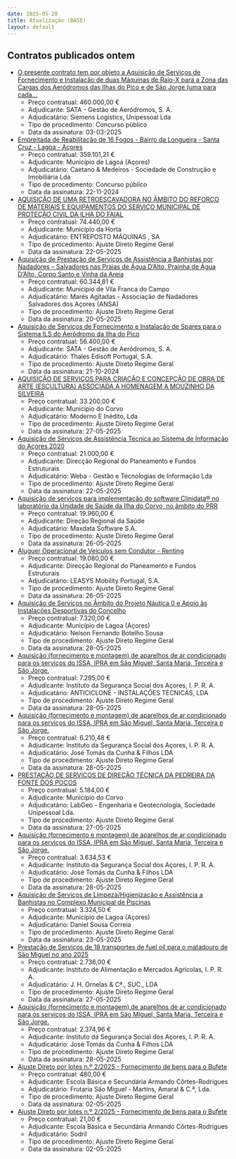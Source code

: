 ```yaml
---
date: 2025-05-28
title: Atualização (BASE)
layout: default
---
```

## Contratos publicados ontem

* [O presente contrato tem por objeto a Aquisição de Serviços de Fornecimento e Instalação de duas Máquinas de Raio-X para a Zona das Cargas dos Aeródromos das Ilhas do Pico e de São Jorge (uma para cada...](https://www.base.gov.pt/Base4/pt/detalhe/?type=contratos&id=11469482)
  * Preço contratual: 460.000,00 €
  * Adjudicante: SATA - Gestão de Aeródromos, S. A.
  * Adjudicatário: Siemens Logistics, Unipessoal Lda
  * Tipo de procedimento: Concurso público
  * Data da assinatura: 03-03-2025
* [Empreitada de Reabilitação de 16 Fogos - Bairro da Longueira - Santa Cruz - Lagoa - Açores](https://www.base.gov.pt/Base4/pt/detalhe/?type=contratos&id=11470015)
  * Preço contratual: 359.101,21 €
  * Adjudicante: Município de Lagoa (Açores)
  * Adjudicatário: Caetano & Medeiros - Sociedade de Construção e Imobiliária Lda
  * Tipo de procedimento: Concurso público
  * Data da assinatura: 22-11-2024
* [AQUISIÇÃO DE UMA RETROESCAVADORA NO ÂMBITO DO REFORÇO DE MATERIAIS E EQUIPAMENTOS DO SERVIÇO MUNICIPAL DE PROTEÇÃO CIVIL DA ILHA DO FAIAL](https://www.base.gov.pt/Base4/pt/detalhe/?type=contratos&id=11469964)
  * Preço contratual: 74.440,00 €
  * Adjudicante: Município da Horta
  * Adjudicatário: ENTREPOSTO MÁQUINAS , SA
  * Tipo de procedimento: Ajuste Direto Regime Geral
  * Data da assinatura: 22-05-2025
* [Aquisição de Prestação de Serviços de Assistência a Banhistas por Nadadores – Salvadores nas Praias de Água D’Alto, Prainha de Água D’Alto, Corpo Santo e Vinha da Areia](https://www.base.gov.pt/Base4/pt/detalhe/?type=contratos&id=11468437)
  * Preço contratual: 60.344,81 €
  * Adjudicante: Município de Vila Franca do Campo
  * Adjudicatário: Marés Agitadas - Associação de Nadadores Salvadores dos Açores (ANSA)
  * Tipo de procedimento: Ajuste Direto Regime Geral
  * Data da assinatura: 20-05-2025
* [Aquisição de Serviços de Fornecimento e Instalação de Spares para o Sistema ILS do Aeródromo da Ilha do Pico](https://www.base.gov.pt/Base4/pt/detalhe/?type=contratos&id=11469315)
  * Preço contratual: 56.400,00 €
  * Adjudicante: SATA - Gestão de Aeródromos, S. A.
  * Adjudicatário: Thales Edisoft Portugal, S.A.
  * Tipo de procedimento: Ajuste Direto Regime Geral
  * Data da assinatura: 21-10-2024
* [AQUISIÇÃO DE SERVIÇOS PARA CRIAÇÃO E CONCEPÇÃO DE OBRA DE ARTE (ESCULTURA) ASSOCIADA A HOMENAGEM A MOUZINHO DA SILVEIRA](https://www.base.gov.pt/Base4/pt/detalhe/?type=contratos&id=11468623)
  * Preço contratual: 33.200,00 €
  * Adjudicante: Município do Corvo
  * Adjudicatário: Moderno E Inédito, Lda
  * Tipo de procedimento: Ajuste Direto Regime Geral
  * Data da assinatura: 27-05-2025
* [Aquisição de Serviços de Assistência Técnica ao Sistema de Informação do Açores 2020](https://www.base.gov.pt/Base4/pt/detalhe/?type=contratos&id=11468415)
  * Preço contratual: 21.000,00 €
  * Adjudicante: Direcção Regional do Planeamento e Fundos Estruturais
  * Adjudicatário: Weba - Gestão e Técnologias de Informação Lda
  * Tipo de procedimento: Ajuste Direto Regime Geral
  * Data da assinatura: 22-05-2025
* [Aquisição de serviços para implementação do software Clinidata® no laboratório da Unidade de Saúde da Ilha do Corvo, no âmbito do PRR](https://www.base.gov.pt/Base4/pt/detalhe/?type=contratos&id=11469927)
  * Preço contratual: 19.960,00 €
  * Adjudicante: Direção Regional da Saúde
  * Adjudicatário: Maxdata Software S.A.
  * Tipo de procedimento: Ajuste Direto Regime Geral
  * Data da assinatura: 26-05-2025
* [Aluguer Operacional de Veículos sem Condutor - Renting](https://www.base.gov.pt/Base4/pt/detalhe/?type=contratos&id=11468674)
  * Preço contratual: 19.080,00 €
  * Adjudicante: Direcção Regional do Planeamento e Fundos Estruturais
  * Adjudicatário: LEASYS Mobility Portugal, S.A.
  * Tipo de procedimento: Ajuste Direto Regime Geral
  * Data da assinatura: 26-05-2025
* [Aquisição de Serviços no Âmbito do Projeto Náutica 0 e Apoio às Instalações Desportivas do Concelho](https://www.base.gov.pt/Base4/pt/detalhe/?type=contratos&id=11469163)
  * Preço contratual: 7.320,00 €
  * Adjudicante: Município de Lagoa (Açores)
  * Adjudicatário: Nelson Fernando Botelho Sousa
  * Tipo de procedimento: Ajuste Direto Regime Geral
  * Data da assinatura: 28-05-2025
* [Aquisição (fornecimento e montagem) de aparelhos de ar condicionado para os serviços do ISSA, IPRA em São Miguel, Santa Maria, Terceira e São Jorge.](https://www.base.gov.pt/Base4/pt/detalhe/?type=contratos&id=11470022)
  * Preço contratual: 7.295,00 €
  * Adjudicante: Instituto da Segurança Social dos Açores, I. P. R. A.
  * Adjudicatário: ANTICICLONE - INSTALAÇÕES TÉCNICAS, LDA
  * Tipo de procedimento: Ajuste Direto Regime Geral
  * Data da assinatura: 28-05-2025
* [Aquisição (fornecimento e montagem) de aparelhos de ar condicionado para os serviços do ISSA, IPRA em São Miguel, Santa Maria, Terceira e São Jorge.](https://www.base.gov.pt/Base4/pt/detalhe/?type=contratos&id=11470030)
  * Preço contratual: 6.210,48 €
  * Adjudicante: Instituto da Segurança Social dos Açores, I. P. R. A.
  * Adjudicatário: José Tomás da Cunha & Filhos LDA
  * Tipo de procedimento: Ajuste Direto Regime Geral
  * Data da assinatura: 28-05-2025
* [PRESTAÇÃO DE SERVIÇOS DE DIREÇÃO TÉCNICA DA PEDREIRA DA FONTE DOS POÇOS](https://www.base.gov.pt/Base4/pt/detalhe/?type=contratos&id=11468361)
  * Preço contratual: 5.184,00 €
  * Adjudicante: Município do Corvo
  * Adjudicatário: LabGeo - Engenharia e Geotecnologia, Sociedade Unipessoal Lda.
  * Tipo de procedimento: Ajuste Direto Regime Geral
  * Data da assinatura: 27-05-2025
* [Aquisição (fornecimento e montagem) de aparelhos de ar condicionado para os serviços do ISSA, IPRA em São Miguel, Santa Maria, Terceira e São Jorge.](https://www.base.gov.pt/Base4/pt/detalhe/?type=contratos&id=11470029)
  * Preço contratual: 3.634,53 €
  * Adjudicante: Instituto da Segurança Social dos Açores, I. P. R. A.
  * Adjudicatário: José Tomás da Cunha & Filhos LDA
  * Tipo de procedimento: Ajuste Direto Regime Geral
  * Data da assinatura: 28-05-2025
* [Aquisição de Serviços de Limpeza/Higienização e Assistência a Banhistas no Complexo Municipal de Piscinas](https://www.base.gov.pt/Base4/pt/detalhe/?type=contratos&id=11468126)
  * Preço contratual: 3.324,50 €
  * Adjudicante: Município de Lagoa (Açores)
  * Adjudicatário: Daniel Sousa Correia
  * Tipo de procedimento: Ajuste Direto Regime Geral
  * Data da assinatura: 23-05-2025
* [Prestação de Serviços de 18 transportes de fuel oil para o matadouro de São Miguel no ano 2025](https://www.base.gov.pt/Base4/pt/detalhe/?type=contratos&id=11468299)
  * Preço contratual: 2.736,00 €
  * Adjudicante: Instituto de Alimentação e Mercados Agrícolas, I. P. R. A.
  * Adjudicatário: J. H. Ornelas & Cª., SUC., LDA
  * Tipo de procedimento: Ajuste Direto Regime Geral
  * Data da assinatura: 27-05-2025
* [Aquisição (fornecimento e montagem) de aparelhos de ar condicionado para os serviços do ISSA, IPRA em São Miguel, Santa Maria, Terceira e São Jorge.](https://www.base.gov.pt/Base4/pt/detalhe/?type=contratos&id=11470036)
  * Preço contratual: 2.374,96 €
  * Adjudicante: Instituto da Segurança Social dos Açores, I. P. R. A.
  * Adjudicatário: José Tomás da Cunha & Filhos LDA
  * Tipo de procedimento: Ajuste Direto Regime Geral
  * Data da assinatura: 28-05-2025
* [Ajuste Direto por lotes n.º 2/2025 - Fornecimento de bens para o Bufete](https://www.base.gov.pt/Base4/pt/detalhe/?type=contratos&id=11469052)
  * Preço contratual: 480,00 €
  * Adjudicante: Escola Básica e Secundária Armando Côrtes-Rodrigues
  * Adjudicatário: Frutaria São Miguel - Martins, Amaral & C.ª, Lda.
  * Tipo de procedimento: Ajuste Direto Regime Geral
  * Data da assinatura: 02-05-2025
* [Ajuste Direto por lotes n.º 2/2025 - Fornecimento de bens para o Bufete](https://www.base.gov.pt/Base4/pt/detalhe/?type=contratos&id=11469086)
  * Preço contratual: 21,00 €
  * Adjudicante: Escola Básica e Secundária Armando Côrtes-Rodrigues
  * Adjudicatário: Sodril
  * Tipo de procedimento: Ajuste Direto Regime Geral
  * Data da assinatura: 02-05-2025

